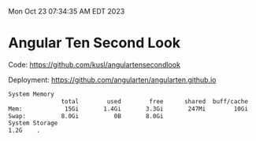 Mon Oct 23 07:34:35 AM EDT 2023

# Angular Ten Second Look

Code: https://github.com/kusl/angulartensecondlook

Deployment: https://github.com/angularten/angularten.github.io

```bash
System Memory
               total        used        free      shared  buff/cache   available
Mem:            15Gi       1.4Gi       3.3Gi       247Mi        10Gi        13Gi
Swap:          8.0Gi          0B       8.0Gi
System Storage
1.2G	.
```
```bash
